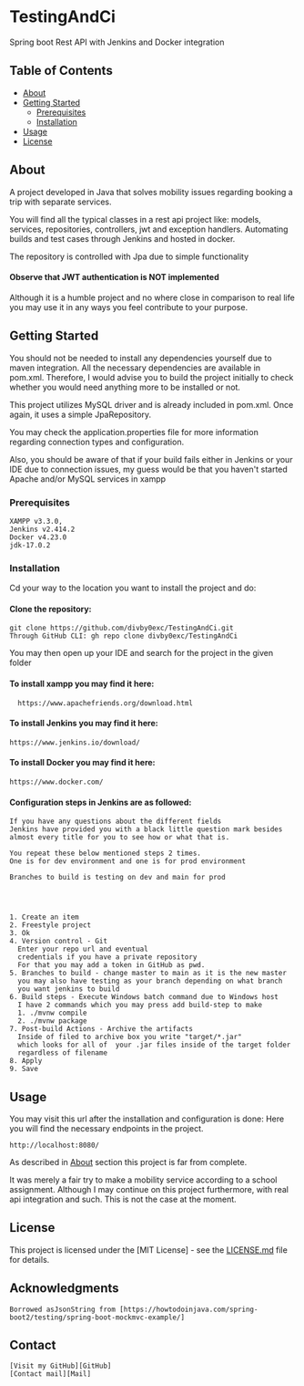 # TestingAndCi

Spring boot Rest API with Jenkins and Docker integration

## Table of Contents

- [About](#about)
- [Getting Started](#getting-started)
    - [Prerequisites](#prerequisites)
    - [Installation](#installation)
- [Usage](#usage)
- [License](#license)

## About

A project developed in Java that solves mobility issues regarding
booking a trip with separate services.

You will find all the typical classes in a rest api project like:
models, services, repositories, controllers, jwt and exception handlers.
Automating builds and test cases through Jenkins and hosted in docker.

The repository is controlled with Jpa due to simple functionality

#### Observe that JWT authentication is NOT implemented

Although it is a humble project and no where close in comparison to real life
you may use it in any ways you feel contribute to your purpose.

## Getting Started

You should not be needed to install any dependencies yourself
due to maven integration. All the necessary dependencies are available in pom.xml.
Therefore, I would advise you to build the project initially to check
whether you would need anything more to be installed or not.

This project utilizes MySQL driver and is already included in pom.xml.
Once again, it uses a simple JpaRepository.

You may check the application.properties file for more information
regarding connection types and configuration.

Also, you should be aware of that if your build fails either in Jenkins 
or your IDE due to connection issues, my guess would be that 
you haven't started Apache and/or MySQL services in xampp


### Prerequisites

    XAMPP v3.3.0,
    Jenkins v2.414.2
    Docker v4.23.0
    jdk-17.0.2

### Installation

Cd your way to the location you want to install the project and do:

#### Clone the repository: 
    
    git clone https://github.com/divby0exc/TestingAndCi.git
    Through GitHub CLI: gh repo clone divby0exc/TestingAndCi

You may then open up your IDE and search for the project in the given folder

#### To install xampp you may find it here:

      https://www.apachefriends.org/download.html

#### To install Jenkins you may find it here:
    
    https://www.jenkins.io/download/

#### To install Docker you may find it here:
    
    https://www.docker.com/

#### Configuration steps in Jenkins are as followed:
    
    If you have any questions about the different fields
    Jenkins have provided you with a black little question mark besides
    almost every title for you to see how or what that is.

    You repeat these below mentioned steps 2 times.
    One is for dev environment and one is for prod environment
    
    Branches to build is testing on dev and main for prod
    
    
    

    1. Create an item
    2. Freestyle project
    3. Ok
    4. Version control - Git
      Enter your repo url and eventual 
      credentials if you have a private repository
      For that you may add a token in GitHub as pwd.
    5. Branches to build - change master to main as it is the new master
      you may also have testing as your branch depending on what branch
      you want jenkins to build
    6. Build steps - Execute Windows batch command due to Windows host
      I have 2 commands which you may press add build-step to make
      1. ./mvnw compile
      2. ./mvnw package
    7. Post-build Actions - Archive the artifacts
      Inside of filed to archive box you write "target/*.jar"
      which looks for all of  your .jar files inside of the target folder
      regardless of filename
    8. Apply
    9. Save  


## Usage

You may visit this url after the installation and configuration is done:
Here you will find the necessary endpoints in the project.

    http://localhost:8080/

As described in [About](#about) section this project is far from complete.

It was merely a fair try to make a mobility service according
to a school assignment. Although I may continue on this project
furthermore, with real api integration and such.
This is not the case at the moment.

## License

This project is licensed under the [MIT License] - see the [LICENSE.md](LICENSE) file for details.

## Acknowledgments

    Borrowed asJsonString from [https://howtodoinjava.com/spring-boot2/testing/spring-boot-mockmvc-example/]

## Contact
    [Visit my GitHub][GitHub]
    [Contact mail][Mail]


[Mail]: mailto:seddigh.daniel@gmail.com
[GitHub]: https://github.com/divby0exc
